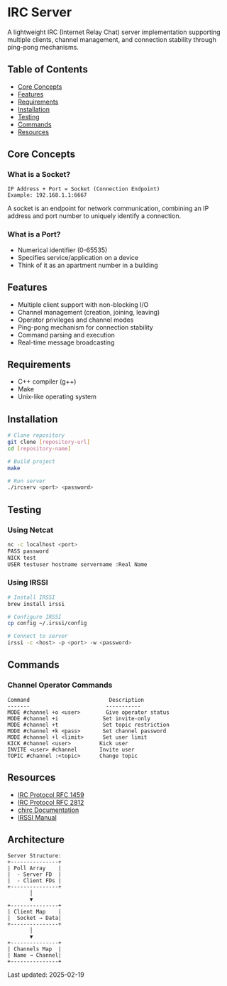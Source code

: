 # IRC Server

A lightweight IRC (Internet Relay Chat) server implementation supporting multiple clients, channel management, and connection stability through ping-pong mechanisms.

## Table of Contents
- [Core Concepts](#core-concepts)
- [Features](#features)
- [Requirements](#requirements)
- [Installation](#installation)
- [Testing](#testing)
- [Commands](#commands)
- [Resources](#resources)

## Core Concepts

### What is a Socket?
```
IP Address + Port = Socket (Connection Endpoint)
Example: 192.168.1.1:6667
```
A socket is an endpoint for network communication, combining an IP address and port number to uniquely identify a connection.

### What is a Port?
- Numerical identifier (0-65535)
- Specifies service/application on a device
- Think of it as an apartment number in a building

## Features
- Multiple client support with non-blocking I/O
- Channel management (creation, joining, leaving)
- Operator privileges and channel modes
- Ping-pong mechanism for connection stability
- Command parsing and execution
- Real-time message broadcasting

## Requirements
- C++ compiler (g++)
- Make
- Unix-like operating system

## Installation
```bash
# Clone repository
git clone [repository-url]
cd [repository-name]

# Build project
make

# Run server
./ircserv <port> <password>
```

## Testing

### Using Netcat
```bash
nc -c localhost <port>
PASS password
NICK test
USER testuser hostname servername :Real Name
```

### Using IRSSI
```bash
# Install IRSSI
brew install irssi

# Configure IRSSI
cp config ~/.irssi/config

# Connect to server
irssi -c <host> -p <port> -w <password>
```

## Commands

### Channel Operator Commands
```
Command                         Description
-------                        -----------
MODE #channel +o <user>        Give operator status
MODE #channel +i              Set invite-only
MODE #channel +t              Set topic restriction
MODE #channel +k <pass>       Set channel password
MODE #channel +l <limit>      Set user limit
KICK #channel <user>         Kick user
INVITE <user> #channel       Invite user
TOPIC #channel :<topic>      Change topic
```

## Resources
- [IRC Protocol RFC 1459](https://datatracker.ietf.org/doc/html/rfc1459)
- [IRC Protocol RFC 2812](https://datatracker.ietf.org/doc/html/rfc2812)
- [chirc Documentation](http://chi.cs.uchicago.edu/chirc/)
- [IRSSI Manual](https://irssi.org/documentation/manual/)

## Architecture
```
Server Structure:
+---------------+
| Poll Array    |
|  - Server FD  |
|  - Client FDs |
+---------------+
       │
       ▼
+---------------+
| Client Map    |
|  Socket → Data|
+---------------+
       │
       ▼
+---------------+
| Channels Map  |
| Name → Channel|
+---------------+
```

Last updated: 2025-02-19